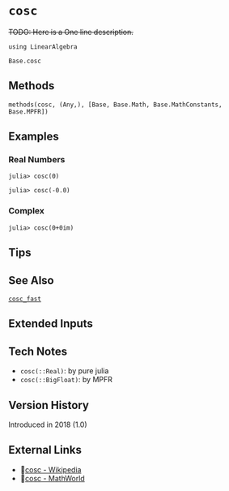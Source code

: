 # `cosc`

~~TODO: Here is a One line description.~~

```@setup repl_only
using LinearAlgebra
```
```@docs
Base.cosc
```


## Methods

```@repl
methods(cosc, (Any,), [Base, Base.Math, Base.MathConstants, Base.MPFR])
```


## Examples

### Real Numbers
```jldoctest
julia> cosc(0)

julia> cosc(-0.0)
```

### Complex
```jldoctest
julia> cosc(0+0im)
```

## Tips


## See Also

[`cosc_fast`](@ref)


## Extended Inputs


## Tech Notes

- `cosc(::Real)`: by pure julia
- `cosc(::BigFloat)`: by MPFR


## Version History

Introduced in 2018 (1.0)


## External Links
- 🔗[cosc - Wikipedia](https://en.wikipedia.org/wiki/ )
- 🔗[cosc - MathWorld](https://mathworld.wolfram.com/ )
